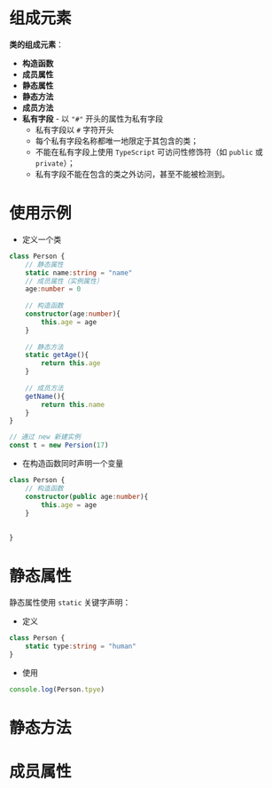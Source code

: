 # 组成元素

**类的组成元素**：

- **构造函数**
- **成员属性**
- **静态属性**
- **静态方法**
- **成员方法**
- **私有字段** -  以 `"#"` 开头的属性为私有字段
  - 私有字段以 `#` 字符开头
  - 每个私有字段名称都唯一地限定于其包含的类；
  - 不能在私有字段上使用 `TypeScript` 可访问性修饰符（如 `public` 或 `private`）；
  - 私有字段不能在包含的类之外访问，甚至不能被检测到。



# 使用示例

- 定义一个类

```typescript
class Person {
	// 静态属性
	static name:string = "name"
	// 成员属性（实例属性）
	age:number = 0
	
	// 构造函数
	constructor(age:number){
		this.age = age
	}
	
	// 静态方法
	static getAge(){
		return this.age
	}
	
	// 成员方法
	getName(){
		return this.name
	}
}

// 通过 new 新建实例 
const t = new Persion(17)
```



- 在构造函数同时声明一个变量

```typescript
class Person {
	// 构造函数
	constructor(public age:number){
		this.age = age
	}
    
    
}
```







# 静态属性

静态属性使用 `static` 关键字声明：

- 定义

```typescript
class Person {
	static type:string = "human"
}
```

- 使用

```typescript
console.log(Person.tpye)
```



# 静态方法





# 成员属性
